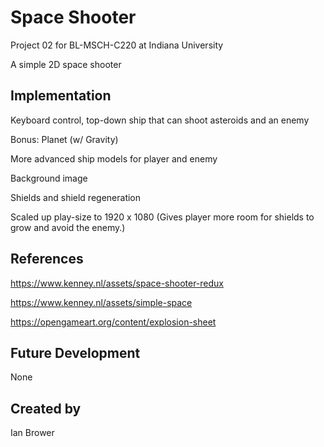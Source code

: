 # Space Shooter

Project 02 for BL-MSCH-C220 at Indiana University

A simple 2D space shooter

## Implementation
Keyboard control, top-down ship that can shoot asteroids and an enemy

Bonus: 
Planet (w/ Gravity)

More advanced ship models for player and enemy

Background image

Shields and shield regeneration

Scaled up play-size to 1920 x 1080 (Gives player more room for shields to grow and avoid the enemy.)

## References

https://www.kenney.nl/assets/space-shooter-redux

https://www.kenney.nl/assets/simple-space

https://opengameart.org/content/explosion-sheet

## Future Development
None
## Created by
Ian Brower

